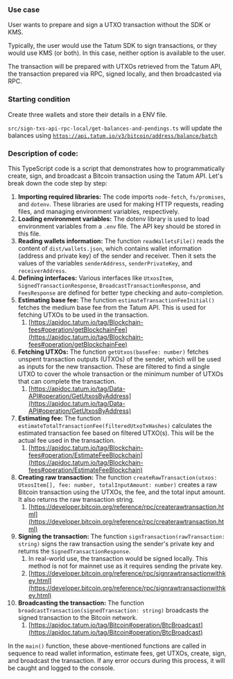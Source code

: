 ### Use case

User wants to prepare and sign a UTXO transaction without the SDK or KMS.

Typically, the user would use the Tatum SDK to sign transactions, or they would use KMS (or both). In this case, neither option is available to the user.

The transaction will be prepared with UTXOs retrieved from the Tatum API, the transaction prepared via RPC, signed locally, and then broadcasted via RPC.

### Starting condition

Create three wallets and store their details in a ENV file.

`src/sign-txs-api-rpc-local/get-balances-and-pendings.ts` will update the balances using [`https://api.tatum.io/v3/bitcoin/address/balance/batch`](https://api.tatum.io/v3/bitcoin/address/balance/batch)

### Description of code:

This TypeScript code is a script that demonstrates how to programmatically create, sign, and broadcast a Bitcoin transaction using the Tatum API. Let's break down the code step by step:

1. **Importing required libraries:** The code imports `node-fetch`, `fs/promises`, and `dotenv`. These libraries are used for making HTTP requests, reading files, and managing environment variables, respectively.
2. **Loading environment variables:** The dotenv library is used to load environment variables from a `.env` file. The API key should be stored in this file.
3. **Reading wallets information:** The function `readWalletsFile()` reads the content of `dist/wallets.json`, which contains wallet information (address and private key) of the sender and receiver. Then it sets the values of the variables `senderAddress`, `senderPrivateKey`, and `receiverAddress`.
4. **Defining interfaces:** Various interfaces like `UtxosItem`, `SignedTransactionResponse`, `BroadcastTransactionResponse`, and `FeesResponse` are defined for better type checking and auto-completion.
5. **Estimating base fee:** The function `estimateTransactionFeeInitial()` fetches the medium base fee from the Tatum API. This is used for fetching UTXOs to be used in the transaction.
    1. [https://apidoc.tatum.io/tag/Blockchain-fees#operation/getBlockchainFee](https://apidoc.tatum.io/tag/Blockchain-fees#operation/getBlockchainFee)
6. **Fetching UTXOs:** The function `getUtxos(baseFee: number)` fetches unspent transaction outputs (UTXOs) of the sender, which will be used as inputs for the new transaction. These are filtered to find a single UTXO to cover the whole transaction or the minimum number of UTXOs that can complete the transaction.
    1. [https://apidoc.tatum.io/tag/Data-API#operation/GetUtxosByAddress](https://apidoc.tatum.io/tag/Data-API#operation/GetUtxosByAddress)
7. **Estimating fee:** The function `estimateTotalTransactionFee(filteredUtxoTxHashes)` calculates the estimated transaction fee based on filtered UTXO(s). This will be the actual fee used in the transaction.
    1. [https://apidoc.tatum.io/tag/Blockchain-fees#operation/EstimateFeeBlockchain](https://apidoc.tatum.io/tag/Blockchain-fees#operation/EstimateFeeBlockchain)
8. **Creating raw transaction:** The function `createRawTransaction(utxos: UtxosItem[], fee: number, totalInputAmount: number)` creates a raw Bitcoin transaction using the UTXOs, the fee, and the total input amount. It also returns the raw transaction string.
    1. [https://developer.bitcoin.org/reference/rpc/createrawtransaction.html](https://developer.bitcoin.org/reference/rpc/createrawtransaction.html)
9. **Signing the transaction:** The function `signTransaction(rawTransaction: string)` signs the raw transaction using the sender's private key and returns the `SignedTransactionResponse`.
    1. In real-world use, the transaction would be signed locally. This method is not for mainnet use as it requires sending the private key.
    2. [https://developer.bitcoin.org/reference/rpc/signrawtransactionwithkey.html](https://developer.bitcoin.org/reference/rpc/signrawtransactionwithkey.html)
10. **Broadcasting the transaction:** The function `broadcastTransaction(signedTransaction: string)` broadcasts the signed transaction to the Bitcoin network.
    1. [https://apidoc.tatum.io/tag/Bitcoin#operation/BtcBroadcast](https://apidoc.tatum.io/tag/Bitcoin#operation/BtcBroadcast)

In the `main()` function, these above-mentioned functions are called in sequence to read wallet information, estimate fees, get UTXOs, create, sign, and broadcast the transaction. If any error occurs during this process, it will be caught and logged to the console.